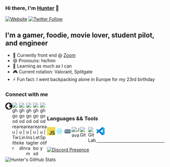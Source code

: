 ### Hi there, I'm [Hunter][instagram] 👋

[![Website](https://img.shields.io/website?label=ghgoodreau.github.io&style=for-the-badge&url=https%3A%2F%2Fghgoodreau.github.io)](https://ghgoodreau.github.io)
[![Twitter Follow](https://img.shields.io/twitter/follow/ghgoodreau?color=1DA1F2&logo=twitter&style=for-the-badge)](https://twitter.com/intent/user?screen_name=ghgoodreau)

## I'm a gamer, foodie, movie lover, student pilot, and engineer

- 🔭 Currently front end @ [Zoom](https://zoom.us/)
- 😄 Pronouns: he/him
- 🌱 Learning as much as I can
- 🎮 Current rotation: Valorant, Splitgate
- ⚡ Fun fact: I went backpacking alone in Europe for my 23rd birthday

### Connect with me

[<img align="left" alt="ghgoodreau | Website " width="22px" src="https://raw.githubusercontent.com/iconic/open-iconic/master/svg/globe.svg" />][website]
[<img align="left" alt="ghgoodreau | Twitter" width="22px" src="https://cdn.jsdelivr.net/npm/simple-icons@v3/icons/twitter.svg" />][twitter]
[<img align="left" alt="ghgoodreau | LinkedIn" width="22px" src="https://cdn.jsdelivr.net/npm/simple-icons@v3/icons/linkedin.svg" />][linkedin]
[<img align="left" alt="ghgoodreau | Instagram" width="22px" src="https://cdn.jsdelivr.net/npm/simple-icons@v3/icons/instagram.svg" />][instagram]
[<img align="left" alt="ghgoodreau | Letterboxd" width="22px" src="https://a.ltrbxd.com/logos/letterboxd-decal-dots-pos-rgb-500px.png" />][letterboxd]
[<img align="left" alt="ghgoodreau | Spotify" width="22px" src="https://cdn.jsdelivr.net/npm/simple-icons@v3/icons/spotify.svg" />][spotify]

<br />

### Languages && Tools

<img align="left" alt="JavaScript" width="26px" src="https://raw.githubusercontent.com/github/explore/80688e429a7d4ef2fca1e82350fe8e3517d3494d/topics/javascript/javascript.png" />
<img align="left" alt="React" width="26px" src="https://raw.githubusercontent.com/github/explore/80688e429a7d4ef2fca1e82350fe8e3517d3494d/topics/react/react.png" />
<img align="left" alt="Less" width="26px" src="https://raw.githubusercontent.com/github/explore/80688e429a7d4ef2fca1e82350fe8e3517d3494d/topics/less/less.png" />
<img align="left" alt="Java" width="26px" src="https://img.icons8.com/color/48/000000/java-coffee-cup-logo--v1.png" />
<img align="left" alt="Git" width="26px" src="https://img.icons8.com/ios-filled/50/000000/git.png" />
<img align="left" alt="GitLab" width="26px" src="https://about.gitlab.com/images/press/logo/png/gitlab-icon-rgb.png" />
<img align="left" alt="VSCode" width="26px" src="https://raw.githubusercontent.com/github/explore/80688e429a7d4ef2fca1e82350fe8e3517d3494d/topics/visual-studio-code/visual-studio-code.png" />
<br />
<br />

---

<!-- Discord Presence from https://github.com/cnrad/lanyard-profile-readme -->

[![Discord Presence](https://lanyard-profile-readme.vercel.app/api/163118061828833280)](https://discord.com/users/163118061828833280)

<!-- GitHub stats from  https://github.com/anuraghazra/github-readme-stats -->

  <img align="left" alt="Hunter's GitHub Stats" src="https://github-readme-stats.vercel.app/api?username=ghgoodreau&show_icons=true&hide_border=true&theme=nord" />

[website]: https://ghgoodreau.github.io
[twitter]: https://twitter.com/ghgoodreau
[instagram]: https://instagram.com/ghgoodreau
[linkedin]: https://linkedin.com/in/ghgdev
[letterboxd]: https://letterboxd.com/hgoood
[spotify]: https://open.spotify.com/user/o0w44i8fzljecs174msew1adw?si=c0d9f35352544a8e
